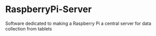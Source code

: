 # RaspberryPi-Server
Software dedicated to making a Raspberry Pi a central server for data collection from tablets
